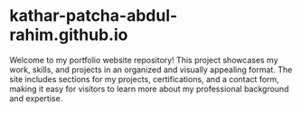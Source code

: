 # kathar-patcha-abdul-rahim.github.io
Welcome to my portfolio website repository! This project showcases my work, skills, and projects in an organized and visually appealing format. The site includes sections for my projects, certifications, and a contact form, making it easy for visitors to learn more about my professional background and expertise.
